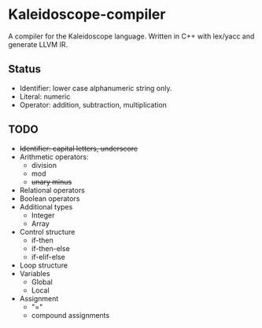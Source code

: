 # Kaleidoscope-compiler
A compiler for the Kaleidoscope language. Written in C++ with lex/yacc and generate LLVM IR.

## Status
* Identifier: lower case alphanumeric string only.
* Literal:  numeric
* Operator: addition, subtraction, multiplication

## TODO
* ~~Identifier: capital letters, underscore~~
* Arithmetic operators: 
  * division
  * mod
  * ~~unary minus~~
* Relational operators
* Boolean operators
* Additional types
  * Integer
  * Array
* Control structure
  * if-then
  * if-then-else
  * if-elif-else
* Loop structure
* Variables
  * Global 
  * Local
* Assignment
  * "="
  * compound assignments
